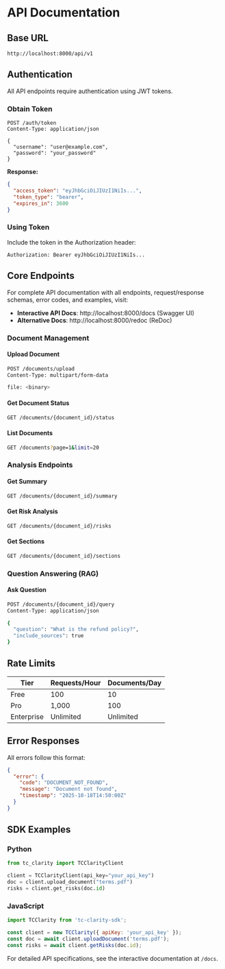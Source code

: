 # API Documentation

## Base URL
```
http://localhost:8000/api/v1
```

## Authentication

All API endpoints require authentication using JWT tokens.

### Obtain Token
```http
POST /auth/token
Content-Type: application/json

{
  "username": "user@example.com",
  "password": "your_password"
}
```

**Response:**
```json
{
  "access_token": "eyJhbGciOiJIUzI1NiIs...",
  "token_type": "bearer",
  "expires_in": 3600
}
```

### Using Token
Include the token in the Authorization header:
```http
Authorization: Bearer eyJhbGciOiJIUzI1NiIs...
```

## Core Endpoints

For complete API documentation with all endpoints, request/response schemas, error codes, and examples, visit:
- **Interactive API Docs**: http://localhost:8000/docs (Swagger UI)
- **Alternative Docs**: http://localhost:8000/redoc (ReDoc)

### Document Management

#### Upload Document
```bash
POST /documents/upload
Content-Type: multipart/form-data

file: <binary>
```

#### Get Document Status
```bash
GET /documents/{document_id}/status
```

#### List Documents
```bash
GET /documents?page=1&limit=20
```

### Analysis Endpoints

#### Get Summary
```bash
GET /documents/{document_id}/summary
```

#### Get Risk Analysis
```bash
GET /documents/{document_id}/risks
```

#### Get Sections
```bash
GET /documents/{document_id}/sections
```

### Question Answering (RAG)

#### Ask Question
```bash
POST /documents/{document_id}/query
Content-Type: application/json

{
  "question": "What is the refund policy?",
  "include_sources": true
}
```

## Rate Limits

| Tier | Requests/Hour | Documents/Day |
|------|---------------|---------------|
| Free | 100 | 10 |
| Pro | 1,000 | 100 |
| Enterprise | Unlimited | Unlimited |

## Error Responses

All errors follow this format:
```json
{
  "error": {
    "code": "DOCUMENT_NOT_FOUND",
    "message": "Document not found",
    "timestamp": "2025-10-18T14:50:00Z"
  }
}
```

## SDK Examples

### Python
```python
from tc_clarity import TCClarityClient

client = TCClarityClient(api_key="your_api_key")
doc = client.upload_document("terms.pdf")
risks = client.get_risks(doc.id)
```

### JavaScript
```javascript
import TCClarity from 'tc-clarity-sdk';

const client = new TCClarity({ apiKey: 'your_api_key' });
const doc = await client.uploadDocument('terms.pdf');
const risks = await client.getRisks(doc.id);
```

For detailed API specifications, see the interactive documentation at `/docs`.